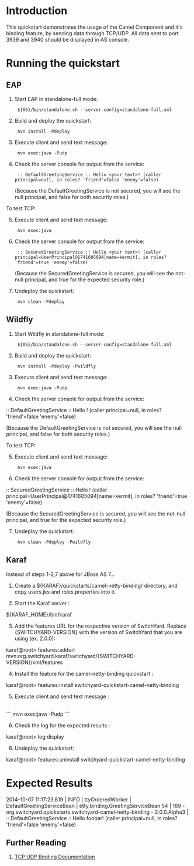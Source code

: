 Introduction
============
This quickstart demonstrates the usage of the Camel Component and it's binding feature, by sending 
data through TCP/UDP. All data sent to port 3939 and 3940 should be displayed in AS console.

Running the quickstart
======================


EAP
----------

1. Start EAP in standalone-full mode:

        ${AS}/bin/standalone.sh --server-config=standalone-full.xml

2. Build and deploy the quickstart:

        mvn install -Pdeploy

3. Execute client and send text message:

        mvn exec:java -Pudp

4. Check the server console for output from the service:

        :: DefaultGreetingService :: Hello <your text>! (caller principal=null, in roles? 'friend'=false 'enemy'=false)

   (Because the DefaultGreetingService is not secured, you will see the null principal, and false for both security roles.)

To test TCP: 

5. Execute client and send text message:

        mvn exec:java

6. Check the server console for output from the service:

        :: SecuredGreetingService :: Hello <your text>! (caller principal=UserPrincipal@1741605094[name=kermit], in roles? 'friend'=true 'enemy'=false)

   (Because the SecuredGreetingService is secured, you will see the not-null principal, and true for the expected security role.)

7. Undeploy the quickstart:

        mvn clean -Pdeploy


Wildfly
----------

1. Start Wildfly in standalone-full mode:

        ${AS}/bin/standalone.sh --server-config=standalone-full.xml

2. Build and deploy the quickstart:

        mvn install -Pdeploy -Pwildfly

3. Execute client and send text message:

        mvn exec:java -Pudp

4. Check the server console for output from the service:

:: DefaultGreetingService :: Hello <your text>! (caller principal=null, in roles? 'friend'=false 'enemy'=false)

(Because the DefaultGreetingService is not secured, you will see the null principal, and false for both security roles.)

To test TCP: 

5. Execute client and send text message:

        mvn exec:java

6. Check the server console for output from the service:

:: SecuredGreetingService :: Hello <your text>! (caller principal=UserPrincipal@1741605094[name=kermit], in roles? 'friend'=true 'enemy'=false)

(Because the SecuredGreetingService is secured, you will see the not-null principal, and true for the expected security role.)

7. Undeploy the quickstart:

        mvn clean -Pdeploy -Pwildfly


Karaf
-----
Instead of steps 1-2,7 above for JBoss AS 7...

1. Create a ${KARAF}/quickstarts/camel-netty-binding/ directory, and copy users.jks and roles.properties into it.

2. Start the Karaf server :

${KARAF_HOME}/bin/karaf

3. Add the features URL for the respective version of SwitchYard.   Replace {SWITCHYARD-VERSION}
with the version of SwitchYard that you are using (ex. 2.0.0): 

karaf@root> features:addurl mvn:org.switchyard.karaf/switchyard/{SWITCHYARD-VERSION}/xml/features

4. Install the feature for the camel-netty-binding quickstart :

karaf@root> features:install switchyard-quickstart-camel-netty-binding

5. Execute client and send text message :
<br/>
```
mvn exec:java -Pudp
```
<br/>

6. Check the log for the expected results :

karaf@root> log:display

6. Undeploy the quickstart:

karaf@root> features:uninstall switchyard-quickstart-camel-netty-binding


Expected Results
=================
2014-10-07 11:17:23,819 | INFO  | ttyOrderedWorker | DefaultGreetingServiceBean       | etty.binding.GreetingServiceBean   54 | 169 - org.switchyard.quickstarts.switchyard-camel-netty-binding - 2.0.0.Alpha3 | :: DefaultGreetingService :: Hello foobar! (caller principal=null, in roles? 'friend'=false 'enemy'=false)


## Further Reading

1. [TCP UDP Binding Documentation](https://docs.jboss.org/author/display/SWITCHYARD/TCP+UDP)
